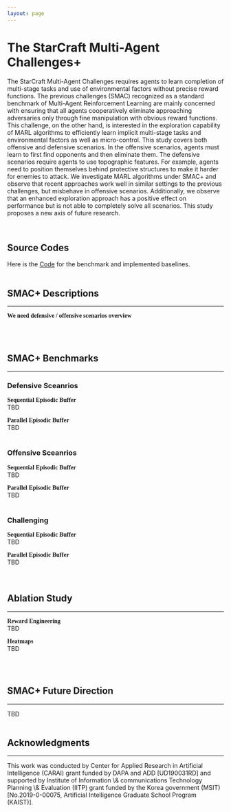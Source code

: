 ```yaml
---
layout: page
---
```


# The StarCraft Multi-Agent Challenges+

The StarCraft Multi-Agent Challenges requires agents to learn completion of multi-stage tasks and use of environmental factors without precise reward functions. The previous challenges (SMAC) recognized as a standard benchmark of Multi-Agent Reinforcement Learning are mainly concerned with ensuring that all agents cooperatively eliminate approaching adversaries only through fine manipulation with obvious reward functions. This challenge, on the other hand, is interested in the exploration capability of MARL algorithms to efficiently learn implicit multi-stage tasks and environmental factors as well as micro-control. This study covers both offensive and defensive scenarios. In the offensive scenarios, agents must learn to first find opponents and then eliminate them. The defensive scenarios require agents to use topographic features. For example, agents need to position themselves behind protective structures to make it harder for enemies to attack. We investigate MARL algorithms under SMAC+ and observe that recent approaches work well in similar settings to the previous challenges, but misbehave in offensive scenarios. Additionally, we observe that an enhanced exploration approach has a positive effect on performance but is not able to completely solve all scenarios. This study proposes a new axis of future research. 

<br/>

## Source Codes
Here is the [Code] for the benchmark and implemented baselines.  
<br/>  

## SMAC+ Descriptions
<hr>

**<span style="font-family:Raleway; font-size:1.0em;"> We need defensive / offensive scenarios overview </span>**  

<br/>  
<br/>  

## SMAC+ Benchmarks
<hr>

### Defensive Sceanrios
**<span style="font-family:Raleway; font-size:1.0em;"> Sequential Episodic Buffer </span>**  
TBD  

**<span style="font-family:Raleway; font-size:1.0em;"> Parallel Episodic Buffer </span>**  
TBD  
<br/>

### Offensive Sceanrios
**<span style="font-family:Raleway; font-size:1.0em;"> Sequential Episodic Buffer </span>**  
TBD  

**<span style="font-family:Raleway; font-size:1.0em;"> Parallel Episodic Buffer </span>**  
TBD  
<br/>

### Challenging
**<span style="font-family:Raleway; font-size:1.0em;"> Sequential Episodic Buffer </span>**  
TBD  

**<span style="font-family:Raleway; font-size:1.0em;"> Parallel Episodic Buffer </span>**  
TBD  
<br/>
<br/>  


## Ablation Study
<hr>

**<span style="font-family:Raleway; font-size:1.0em;"> Reward Engineering </span>**  
TBD  

**<span style="font-family:Raleway; font-size:1.0em;"> Heatmaps </span>**  
TBD 

<br/>
<br/>  

## SMAC+ Future Direction
<hr>
TBD   

<br/>
<br/>  

## Acknowledgments
<hr>
This work was conducted by Center for Applied Research in Artificial Intelligence (CARAI) grant funded by DAPA and ADD [UD190031RD] and supported by Institute of Information \& communications Technology Planning \& Evaluation (IITP) grant funded by the Korea government (MSIT) [No.2019-0-00075, Artificial Intelligence Graduate School Program (KAIST)].  

<br/>
<br/>  

[Code]: https://github.com/osilab-kaist/smac_plus
